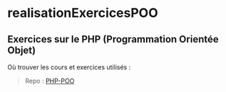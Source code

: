 # realisationExercicesPOO

## Exercices sur le PHP (Programmation Orientée Objet)

Où trouver les cours et exercices utilisés :

> Repo : [PHP-POO](https://github.com/BaudelotPhilippeOrganization/PHP-POO/tree/main)
